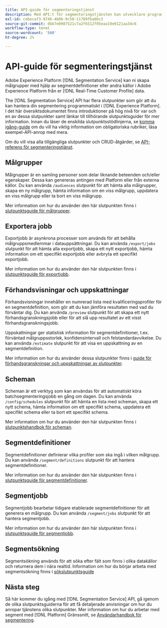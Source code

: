 ```yaml
---
title: API-guide för segmenteringstjänst
description: Med API:t för segmenteringstjänsten kan utvecklare programmässigt hantera segmenteringsåtgärder i Adobe Experience Platform. Följ den här användarhandboken om du vill lära dig hur du utför viktiga åtgärder med API:t.
exl-id: cebecaf3-9746-4b0b-9c50-11789fba66c3
source-git-commit: dbb7e0987521c7a2f6512f05eaa19e0121aa34c6
workflow-type: tm+mt
source-wordcount: '560'
ht-degree: 2%

---
```


# API-guide för segmenteringstjänst

Adobe Experience Platform [!DNL Segmentation Service] kan ni skapa målgrupper med hjälp av segmentdefinitioner eller andra källor i Adobe Experience Platform från er [!DNL Real-Time Customer Profile] data.

The [!DNL Segmentation Service] API har flera slutpunkter som gör att du kan hantera din segmentering programmatiskt i [!DNL Experience Platform]. I det här översiktsdokumentet finns introduktioner på hög nivå för var och en av dessa slutpunkter samt länkar till tillhörande slutpunktsguider för mer information. Innan du läser de enskilda slutpunktsstödlinjerna, se [komma igång-guide](./getting-started.md) om du vill ha viktig information om obligatoriska rubriker, läsa exempel-API-anrop med mera.

Om du vill visa alla tillgängliga slutpunkter och CRUD-åtgärder, se [API-referens för segmenteringstjänst](https://www.adobe.io/experience-platform-apis/references/segmentation/).

## Målgrupper

Målgrupper är en samling personer som delar liknande beteenden och/eller egenskaper. Dessa kan genereras antingen med Platform eller från externa källor. Du kan använda `/audiences` slutpunkt för att hämta alla målgrupper, skapa en ny målgrupp, hämta information om en viss målgrupp, uppdatera en viss målgrupp eller ta bort en viss målgrupp.

Mer information om hur du använder den här slutpunkten finns i [slutpunktsguide för målgrupper](./audiences.md).

## Exportera jobb

Exportjobb är asynkrona processer som används för att behålla målgruppsmedlemmar i datauppsättningar. Du kan använda `/export/jobs` slutpunkt för att hämta alla exportjobb, skapa ett nytt exportjobb, hämta information om ett specifikt exportjobb eller avbryta ett specifikt exportjobb.

Mer information om hur du använder den här slutpunkten finns i [slutpunktsguide för exportjobb](./export-jobs.md).

## Förhandsvisningar och uppskattningar

Förhandsvisningar innehåller en numrerad lista med kvalificeringsprofiler för en segmentdefinition, som gör att du kan jämföra resultaten med vad du förväntar dig. Du kan använda `/preview` slutpunkt för att skapa ett nytt förhandsgranskningsjobb eller för att slå upp resultatet av ett visst förhandsgranskningsjobb.

Uppskattningar ger statistisk information för segmentdefinitioner, t.ex. förväntad målgruppsstorlek, konfidensintervall och felstandardavvikelse. Du kan använda `/estimate` slutpunkt för att visa en uppskattning av en segmentdefinition.

Mer information om hur du använder dessa slutpunkter finns i [guide för förhandsgranskningar och uppskattningar av slutpunkter](./previews-and-estimates.md).

## Scheman

Scheman är ett verktyg som kan användas för att automatiskt köra batchsegmenteringsjobb en gång om dagen. Du kan använda `/config/schedules` slutpunkt för att hämta en lista med scheman, skapa ett nytt schema, hämta information om ett specifikt schema, uppdatera ett specifikt schema eller ta bort ett specifikt schema.

Mer information om hur du använder den här slutpunkten finns i [slutpunktshandbok för scheman](./schedules.md).

## Segmentdefinitioner

Segmentdefinitioner definierar vilka profiler som ska ingå i vilken målgrupp. Du kan använda `/segment/definitions` slutpunkt för att hantera segmentdefinitioner.

Mer information om hur du använder den här slutpunkten finns i [slutpunktsguide för segmentdefinitioner](./segment-definitions.md).

## Segmentjobb

Segmentjobb bearbetar tidigare etablerade segmentdefinitioner för att generera en målgrupp. Du kan använda `/segment/jobs` slutpunkt för att hantera segmentjobb.

Mer information om hur du använder den här slutpunkten finns i [slutpunktsguide för segmentjobb](./segment-jobs.md).

## Segmentsökning

Segmentsökning används för att söka efter fält som finns i olika datakällor och returnera dem i nära realtid. Information om hur du börjar arbeta med segmentsökning finns i [sökslutpunktsguide](segment-search.md)

## Nästa steg

Så här kommer du igång med [!DNL Segmentation Service] API, gå igenom de olika slutpunktsguiderna för att få detaljerade anvisningar om hur du anropar tjänstens olika slutpunkter. Mer information om hur du arbetar med segment med [!DNL Platform] Gränssnitt, se [Användarhandbok för segmentering](../ui/overview.md).
